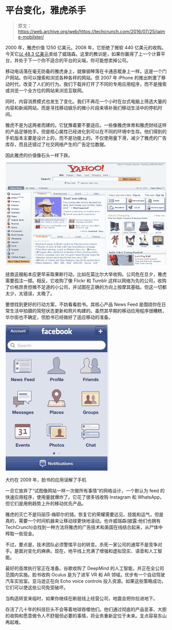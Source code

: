 # 平台变化，雅虎杀手 

> 原文：<https://web.archive.org/web/https://techcrunch.com/2016/07/25/jaime-mobilster/>

2000 年，雅虎价值 1250 亿美元。2008 年，它拒绝了微软 440 亿美元的收购。今天它[以 48.3 亿美元](https://web.archive.org/web/20221204234227/https://beta.techcrunch.com/2016/07/25/verizon-buys-yahoo-for-4-83-billion/)卖给了威瑞森。这里的教训是，如果你赢得了上一个计算平台，并处于下一个你不适合的平台的尖端，你可能想卖掉公司。

移动电话落在毫无防备的雅虎身上，就像钢琴落在卡通恶棍身上一样。这是一个门户网站。你可以搜索和浏览各种各样的网站。但 2007 年 iPhone 的推出刺激了移动时代，改变了人们的行为。我们下载并打开了不同的专用应用程序，而不是搜索或浏览一个全方位的网站来浏览互联网。

同时，内容消费模式也发生了变化。我们不再花一个小时在台式电脑上筛选大量的内容和新闻网站，而是寻找移动娱乐的微小片段来填补我们移动生活中的停机时间。

雅虎不是为这两者而建的。它犹豫着要不要适应。一些像雅虎体育和雅虎财经这样的产品足够抢手。但是核心属性已经进化到可以在不同的环境中生存。他们得到的手机版本主要是设计上的，而不是功能上的。不仅使用量下滑，减少了雅虎的广告库存，而且还错过了社交网络产生的广告定位数据。

因此雅虎的价值像石头一样下跌。

![Yahoo home page in 2008](img/dae077b65f25f4809e56cc50cf294ff0.png)

拯救这艘船本应更早采取果断行动，比如在莫比尔大举收购。公司危在旦夕，雅虎需要孤注一掷。相反，它收购了像 Flickr 和 Tumblr 这样以网络为先的公司，收购了价格昂贵但微不足道的小公司，并试图在正确的方向上按摩其基础。但这一切都太少，太错误，太晚了。

要想找到更好的行动方案，不妨看看脸书。其核心产品 News Feed 是围绕你在日常生活中拍摄的简短状态更新和照片构建的。虽然其早期的移动应用程序很糟糕，华尔街也不确定，但脸书已经做好了适应移动的准备。

![Facebook's app circa 2009 when it misunderstood mobile](img/63091709ab1b3cf1c44576a12749644b.png)

大约在 2009 年，脸书的应用误解了手机

一旦它放弃了“试图像网站一样一次做所有事情”的网格设计，一个默认为 feed 的快速应用程序，使用量就爆炸了。它花了很多钱收购 Instagram 和 WhatsApp，但它们是用例趋势上升的移动优先产品。

雅虎的灭亡不是玛丽莎·梅耶尔的错。恢复它的荣耀需要远见、技能和运气，但是真的，需要一个时间机器来让移动球更快地滚动。也许威瑞森(披露:他们也拥有 TechCrunch)会找到一种方法将雅虎的广告技术和美国在线结合起来，从尸体中榨取一些现金。

不过，要点是，技术团队必须警惕平台的转变。杀死一家公司的通常不是竞争对手。是面对变化的麻痹。现在，地平线上充满了增强和虚拟现实、语音和人工智能。

最好的首席执行官正在准备。谷歌收购了 DeepMind 的人工智能，并正在全公司范围内实施。脸书收购 Oculus 是为了进军 VR 和 AR 领域。优步有一个自动驾驶汽车实验室。亚马逊正在向 Echo voice controls 投入资源。如果这些策略成功，它们可以使这些公司免受破坏。

当构造转变来临时，如果你继续在断层线上经营公司，地震会把你拉进地下。

存活了几十年的科技巨头不会等着地球吞噬他们。他们通过彻底的产品变革、大胆的收购和愿意做令人不舒服但必要的事情，将业务重新定位于未来。支点容易东山再起难。